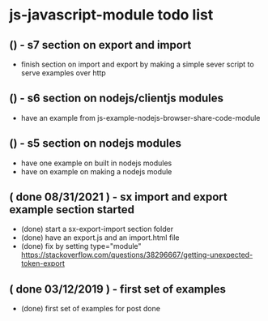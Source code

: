 # js-javascript-module todo list

## () - s7 section on export and import
* finish section on import and export by making a simple sever script to serve examples over http

## () - s6 section on nodejs/clientjs modules
* have an example from js-example-nodejs-browser-share-code-module

## () - s5 section on nodejs modules
* have one example on built in nodejs modules
* have on example on making a nodejs module

## ( done 08/31/2021 ) - sx import and export example section started
* (done) start a sx-export-import section folder
* (done) have an export.js and an import.html file
* (done) fix by setting type="module" https://stackoverflow.com/questions/38296667/getting-unexpected-token-export

## ( done 03/12/2019 ) - first set of examples
* (done) first set of examples for post done
